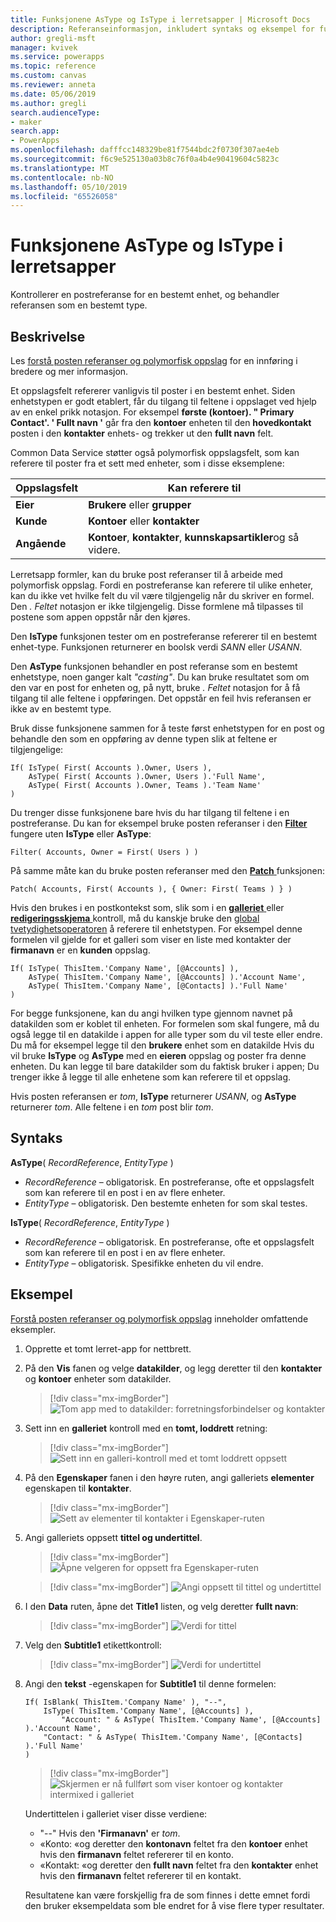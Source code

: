 ```yaml
---
title: Funksjonene AsType og IsType i lerretsapper | Microsoft Docs
description: Referanseinformasjon, inkludert syntaks og eksempel for funksjonene AsType og IsType i lerretsapper
author: gregli-msft
manager: kvivek
ms.service: powerapps
ms.topic: reference
ms.custom: canvas
ms.reviewer: anneta
ms.date: 05/06/2019
ms.author: gregli
search.audienceType:
- maker
search.app:
- PowerApps
ms.openlocfilehash: dafffcc148329be81f7544bdc2f0730f307ae4eb
ms.sourcegitcommit: f6c9e525130a03b8c76f0a4b4e90419604c5823c
ms.translationtype: MT
ms.contentlocale: nb-NO
ms.lasthandoff: 05/10/2019
ms.locfileid: "65526058"
---
```

# <a name="astype-and-istype-functions-in-canvas-apps"></a>Funksjonene AsType og IsType i lerretsapper

Kontrollerer en postreferanse for en bestemt enhet, og behandler referansen som en bestemt type.

## <a name="description"></a>Beskrivelse

Les [forstå posten referanser og polymorfisk oppslag](../working-with-references.md) for en innføring i bredere og mer informasjon.

Et oppslagsfelt refererer vanligvis til poster i en bestemt enhet. Siden enhetstypen er godt etablert, får du tilgang til feltene i oppslaget ved hjelp av en enkel prikk notasjon. For eksempel **første (kontoer). " Primary Contact'. ' Fullt navn '** går fra den **kontoer** enheten til den **hovedkontakt** posten i den **kontakter** enhets- og trekker ut den **fullt navn**  felt.

Common Data Service støtter også polymorfisk oppslagsfelt, som kan referere til poster fra et sett med enheter, som i disse eksemplene:

| Oppslagsfelt | Kan referere til |
|--------------|--------------|
| **Eier** | **Brukere** eller **grupper** |
| **Kunde** | **Kontoer** eller **kontakter** |
| **Angående** | **Kontoer**, **kontakter**, **kunnskapsartikler**og så videre. |

Lerretsapp formler, kan du bruke post referanser til å arbeide med polymorfisk oppslag. Fordi en postreferanse kan referere til ulike enheter, kan du ikke vet hvilke felt du vil være tilgjengelig når du skriver en formel. Den *. Feltet* notasjon er ikke tilgjengelig. Disse formlene må tilpasses til postene som appen oppstår når den kjøres.

Den **IsType** funksjonen tester om en postreferanse refererer til en bestemt enhet-type. Funksjonen returnerer en boolsk verdi *SANN* eller *USANN*.

Den **AsType** funksjonen behandler en post referanse som en bestemt enhetstype, noen ganger kalt *"casting"*. Du kan bruke resultatet som om den var en post for enheten og, på nytt, bruke *. Feltet* notasjon for å få tilgang til alle feltene i oppføringen. Det oppstår en feil hvis referansen er ikke av en bestemt type.

Bruk disse funksjonene sammen for å teste først enhetstypen for en post og behandle den som en oppføring av denne typen slik at feltene er tilgjengelige:

```powerapps-dot
If( IsType( First( Accounts ).Owner, Users ),
    AsType( First( Accounts ).Owner, Users ).'Full Name',
    AsType( First( Accounts ).Owner, Teams ).'Team Name'
)
```

Du trenger disse funksjonene bare hvis du har tilgang til feltene i en postreferanse. Du kan for eksempel bruke posten referanser i den [ **Filter** ](function-filter-lookup.md) fungere uten **IsType** eller **AsType**:

```powerapps-dot
Filter( Accounts, Owner = First( Users ) )
```

På samme måte kan du bruke posten referanser med den [ **Patch** ](function-patch.md) funksjonen:

```powerapps-dot
Patch( Accounts, First( Accounts ), { Owner: First( Teams ) } )
```  

Hvis den brukes i en postkontekst som, slik som i en [ **galleriet** ](../controls/control-gallery.md) eller [ **redigeringsskjema** ](../controls/control-form-detail.md) kontroll, må du kanskje bruke den [global tvetydighetsoperatoren](operators.md#disambiguation-operator) å referere til enhetstypen. For eksempel denne formelen vil gjelde for et galleri som viser en liste med kontakter der **firmanavn** er en **kunden** oppslag.

```powerapps-dot
If( IsType( ThisItem.'Company Name', [@Accounts] ),
    AsType( ThisItem.'Company Name', [@Accounts] ).'Account Name',
    AsType( ThisItem.'Company Name', [@Contacts] ).'Full Name'
)
```

For begge funksjonene, kan du angi hvilken type gjennom navnet på datakilden som er koblet til enheten. For formelen som skal fungere, må du også legge til en datakilde i appen for alle typer som du vil teste eller endre. Du må for eksempel legge til den **brukere** enhet som en datakilde Hvis du vil bruke **IsType** og **AsType** med en **eieren** oppslag og poster fra denne enheten. Du kan legge til bare datakilder som du faktisk bruker i appen; Du trenger ikke å legge til alle enhetene som kan referere til et oppslag.

Hvis posten referansen er *tom*, **IsType** returnerer *USANN*, og **AsType** returnerer *tom*. Alle feltene i en *tom* post blir *tom*.

## <a name="syntax"></a>Syntaks

**AsType**( *RecordReference*, *EntityType* )

- *RecordReference* – obligatorisk. En postreferanse, ofte et oppslagsfelt som kan referere til en post i en av flere enheter.
- *EntityType* – obligatorisk. Den bestemte enheten for som skal testes.

**IsType**( *RecordReference*, *EntityType* )

- *RecordReference* – obligatorisk. En postreferanse, ofte et oppslagsfelt som kan referere til en post i en av flere enheter.
- *EntityType* – obligatorisk. Spesifikke enheten du vil endre.

## <a name="example"></a>Eksempel

[Forstå posten referanser og polymorfisk oppslag](../working-with-references.md) inneholder omfattende eksempler.

1. Opprette et tomt lerret-app for nettbrett.

1. På den **Vis** fanen og velge **datakilder**, og legg deretter til den **kontakter** og **kontoer** enheter som datakilder.
    > [!div class="mx-imgBorder"]
    > ![Tom app med to datakilder: forretningsforbindelser og kontakter](media/function-astype-istype/contacts-add-datasources.png)

1. Sett inn en **galleriet** kontroll med en **tomt, loddrett** retning:

    > [!div class="mx-imgBorder"]
    > ![Sett inn en galleri-kontroll med et tomt loddrett oppsett](media/function-astype-istype/contacts-customer-gallery.png)

1. På den **Egenskaper** fanen i den høyre ruten, angi galleriets **elementer** egenskapen til **kontakter**.

    > [!div class="mx-imgBorder"]
    > ![Sett av elementer til kontakter i Egenskaper-ruten](media/function-astype-istype/contacts-customer-datasource.png)

1. Angi galleriets oppsett **tittel og undertittel**.

    > [!div class="mx-imgBorder"]
    > ![Åpne velgeren for oppsett fra Egenskaper-ruten](media/function-astype-istype/contacts-customer-layout.png)

    > [!div class="mx-imgBorder"]
    > ![Angi oppsett til tittel og undertittel](media/function-astype-istype/contacts-customer-flyout.png)

1. I den **Data** ruten, åpne det **Title1** listen, og velg deretter **fullt navn**:

    > [!div class="mx-imgBorder"]
    > ![Verdi for tittel](media/function-astype-istype/contacts-customer-title.png)

1. Velg den **Subtitle1** etikettkontroll:

    > [!div class="mx-imgBorder"]
    > ![Verdi for undertittel](media/function-astype-istype/contacts-customer-subtitle.png)

1. Angi den **tekst** -egenskapen for **Subtitle1** til denne formelen:

    ```powerapps-dot
    If( IsBlank( ThisItem.'Company Name' ), "--",
        IsType( ThisItem.'Company Name', [@Accounts] ),
            "Account: " & AsType( ThisItem.'Company Name', [@Accounts] ).'Account Name',
        "Contact: " & AsType( ThisItem.'Company Name', [@Contacts] ).'Full Name'
    )
    ```

    > [!div class="mx-imgBorder"]
    > ![Skjermen er nå fullført som viser kontoer og kontakter intermixed i galleriet](media/function-astype-istype/contacts-customer-complete.png)

    Undertittelen i galleriet viser disse verdiene:
    - "--" Hvis den **'Firmanavn'** er *tom*.
    - «Konto: «og deretter den **kontonavn** feltet fra den **kontoer** enhet hvis den **firmanavn** feltet refererer til en konto.
    - «Kontakt: «og deretter den **fullt navn** feltet fra den **kontakter** enhet hvis den **firmanavn** feltet refererer til en kontakt.

    Resultatene kan være forskjellig fra de som finnes i dette emnet fordi den bruker eksempeldata som ble endret for å vise flere typer resultater.